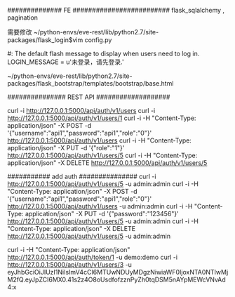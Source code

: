 ##############  FE  #########################
flask_sqlalchemy  ,  pagination


需要修改
~/python-envs/eve-rest/lib/python2.7/site-packages/flask_login$vim config.py

#: The default flash message to display when users need to log in.
LOGIN_MESSAGE = u'未登录，请先登录.'

~/python-envs/eve-rest/lib/python2.7/site-packages/flask_bootstrap/templates/bootstrap/base.html
<!--{% block scripts %}
    <script src="{{bootstrap_find_resource('jquery.js', cdn='jquery')}}"></script>
    <script src="{{bootstrap_find_resource('js/bootstrap.js', cdn='bootstrap')}}"></script>
    {%- endblock scripts %} -->


###############  REST API ###################

curl -i http://127.0.0.1:5000/api/auth/v1/users
curl -i http://127.0.0.1:5000/api/auth/v1/users/1
curl -i -H "Content-Type: application/json" -X POST -d '{"username":"api1","password":"api1","role":"0"}' http://127.0.0.1:5000/api/auth/v1/users
curl -i -H "Content-Type: application/json" -X PUT -d '{"role":"1"}' http://127.0.0.1:5000/api/auth/v1/users/5
curl -i -H "Content-Type: application/json" -X DELETE http://127.0.0.1:5000/api/auth/v1/users/5

########### add auth  ###############
curl -i http://127.0.0.1:5000/api/auth/v1/users/5 -u admin:admin
curl -i -H "Content-Type: application/json" -X POST -d '{"username":"api1","password":"api1","role":"0"}' http://127.0.0.1:5000/api/auth/v1/users -u admin:admin
curl -i -H "Content-Type: application/json" -X PUT -d '{"password":"123456"}' http://127.0.0.1:5000/api/auth/v1/users/5 -u admin:admin
curl -i -H "Content-Type: application/json" -X DELETE http://127.0.0.1:5000/api/auth/v1/users/5 -u admin:admin


curl -i -H "Content-Type: application/json" http://127.0.0.1:5000/api/auth/token/1 -u demo:demo
curl -i http://127.0.0.1:5000/api/auth/v1/users/3 -u eyJhbGciOiJIUzI1NiIsImV4cCI6MTUwNDUyMDgzNiwiaWF0IjoxNTA0NTIwMjM2fQ.eyJpZCI6MX0.41s2z4O8oUsdfofzznPyZh0tqDSM5nAYpMEWcVNvAd4:x